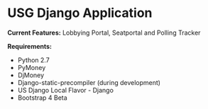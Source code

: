 # **USG Django Application**

**Current Features:**
Lobbying Portal, Seatportal and Polling Tracker

**Requirements:**
- Python 2.7
- PyMoney
- DjMoney
- Django-static-precompiler (during development)
- US Django Local Flavor - Django
- Bootstrap 4 Beta
